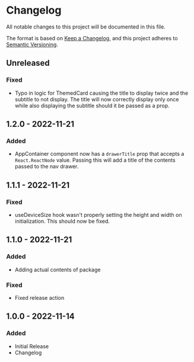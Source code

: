 # Changelog

All notable changes to this project will be documented in this file.

The format is based on [Keep a Changelog](https://keepachangelog.com/en/1.0.0/),
and this project adheres to [Semantic Versioning](https://semver.org/spec/v2.0.0.html).

## Unreleased

### Fixed

- Typo in logic for ThemedCard causing the title to display twice and the subtitle to not display. The title will now correctly display only once while also displaying the subtitle should it be passed as a prop.

## 1.2.0 - 2022-11-21
### Added
- AppContainer component now has a `drawerTitle` prop that accepts a `React.ReactNode` value. Passing this will add a title of the contents passed to the nav drawer.

## 1.1.1 - 2022-11-21
### Fixed
- useDeviceSize hook wasn't properly setting the height and width on initialization. This should now be fixed.

## 1.1.0 - 2022-11-21
### Added
- Adding actual contents of package

### Fixed
- Fixed release action

## 1.0.0 - 2022-11-14
### Added
- Initial Release
- Changelog
